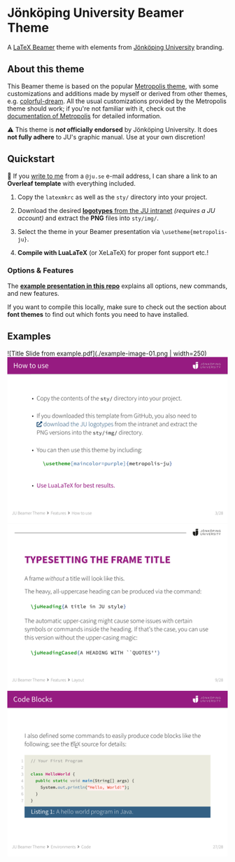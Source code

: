 # Jönköping University Beamer Theme

A [LaTeX Beamer](https://www.overleaf.com/learn/latex/Beamer) theme with elements from [Jönköping University](https://ju.se/) branding.

## About this theme

This Beamer theme is based on the popular [Metropolis theme](https://github.com/matze/mtheme), with some customizations and additions made by myself or derived from other themes, e.g. [colorful-dream](https://github.com/EagleoutIce/beamer-themes).
All the usual customizations provided by the Metropolis theme should work; if you're not familiar with it, check out the [documentation of Metropolis](https://ftpmirror1.infania.net/mirror/CTAN/macros/latex/contrib/beamer-contrib/themes/metropolis/doc/metropolistheme.pdf) for detailed information.

:warning: This theme is **_not_ officially endorsed** by Jönköping University.  It does **not fully adhere** to JU's graphic manual.  Use at your own discretion!

## Quickstart

:notebook: If you [write to me](mailto:marcel.bollmann@ju.se) from a `@ju.se` e-mail address, I can share a link to an **Overleaf template** with everything included.

1. Copy the `latexmkrc` as well as the `sty/` directory into your project.

2. Download the desired [**logotypes** from the JU intranet](https://intranet.hj.se/intranet/en/service-and-support/marketing-and-communication/graphic-profile/logotypes.html) *(requires a JU account)* and extract the **PNG** files into `sty/img/`.

3. Select the theme in your Beamer presentation via `\usetheme{metropolis-ju}`.

4. **Compile with LuaLaTeX** (or XeLaTeX) for proper font support etc.!

### Options \& Features

The [**example presentation in this repo**](./example.pdf) explains all options, new commands, and new features.

If you want to compile this locally, make sure to check out the section about **font themes** to find out which fonts you need to have installed.


## Examples

![Title Slide from example.pdf](./example-image-01.png | width=250)
![Slide 5 from example.pdf](./example-image-05.png "Example slide")
![Slide 11 from example.pdf](./example-image-11.png "Slide with JU-like layout")
![Slide 32 from example.pdf](./example-image-32.png "Slide with code")
